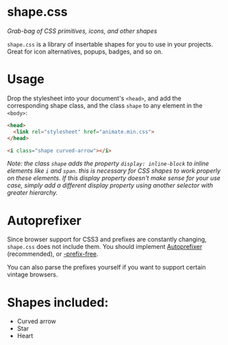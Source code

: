 # shape.css
*Grab-bag of CSS primitives, icons, and other shapes*

`shape.css` is a library of insertable shapes for you to use in your projects. Great for icon alternatives, popups, badges, and so on.

# Usage
Drop the stylesheet into your document's `<head>`, and add the corresponding shape class, and the class `shape` to any element in the `<body>`:

```html
<head>
  <link rel="stylesheet" href="animate.min.css">
</head>
```

```html
<i class="shape curved-arrow"></i>
```
*Note: the class `shape` adds the property `display: inline-block` to inline elements like `i` and `span`. this is necessary for CSS shapes to work properly on these elements. If this display property doesn't make sense for your use case, simply add a different display property using another selector with greater hierarchy.*

# Autoprefixer

Since browser support for CSS3 and prefixes are constantly changing, `shape.css` does not include them. You should implement [Autoprefixer](github.com/ai/autoprefixer) (recommended), or [-prefix-free](http://leaverou.github.io/prefixfree/).

You can also parse the prefixes yourself if you want to support certain vintage browsers.

# Shapes included:

- Curved arrow
- Star
- Heart
